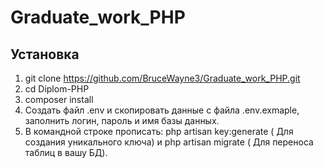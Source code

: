 # Graduate_work_PHP

## Установка


1. git clone https://github.com/BruceWayne3/Graduate_work_PHP.git
2. cd Diplom-PHP
3. composer install
4. Создать файл .env и скопировать данные с файла .env.exmaple, заполнить логин, пароль и имя базы данных.
5. В командной строке прописать:  php artisan key:generate ( Для создания уникального ключа) и php artisan migrate ( Для переноса таблиц в вашу БД).


